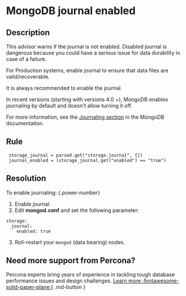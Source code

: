 # MongoDB journal enabled

## Description
This advisor warns if the journal is not enabled. 
Disabled journal is dangerous because you could have a serious issue for data durability in case of a failure.

For Production systems, enable journal to ensure that data files are valid/recoverable.

It is always recommended to enable the journal. 

In recent versions (starting with versions 4.0 +), MongoDB enables journaling by default and doesn't allow turning it off.

For more information, see the [Journaling section](https://docs.mongodb.com/manual/core/journaling/) in the MongoDB documentation.

## Rule
```
 storage_journal = parsed.get("storage.journal", {})
 journal_enabled = (storage_journal.get("enabled") == "true")
```

## Resolution

To enable journaling: 
{.power-number}

1. Enable journal. 
2. Edit **mongod.conf** and set the following parameter:
```
storage:
  journal:
	enabled: true
```
3. Roll-restart your `mongod` (data bearing) nodes.

## Need more support from Percona?

Percona experts bring years of experience in tackling tough database performance issues and design challenges.
[Learn more :fontawesome-solid-paper-plane:](https://per.co.na/subscribe){ .md-button }
